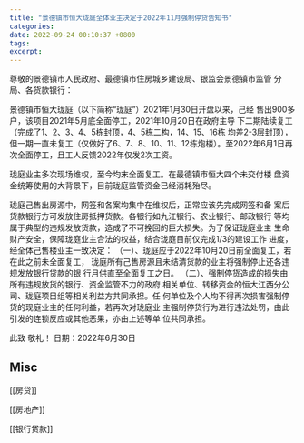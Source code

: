 ```yaml
---
title: "景德镇市恒大珑庭全体业主决定于2022年11月强制停贷告知书"
categories: 
date: 2022-09-24 00:10:37 +0800
tags: 
excerpt: 
---
```


尊敬的景德镇市人民政府、最德镇市住房城乡建设局、银监会景德镇市监管
分局、各货款银行：

景德镇市恒大珑庭（以下简称“珑庭”）2021年1月30日开盘以来，己经
售出900多户，该项目2021年5月底全面停工，2021年10月20日在政府主导
下二期陆续复工（完成了1、2、3、4、5栋封顶，4、5栋二构，14、15、16栋
均差2-3层封顶），但一期一直未复工（仅做好了6、7、8、10、11、12栋炮楼）。至2022年6月1日再次全面停工，且工人反馈2022年仅发2次工资。

珑庭业主多次现场维权，至今均末全面复工。在最德镇市恒大四个未交付楼
盘资金统筹使用的大背景下，目前珑庭监管资金已经消耗殆尽。

珑庭己售出房源中，网签和各案均集中在维权后，正常应该先完成网签和备
案后货款银行方可发放住房抵押货款。各银行如九江银行、农业银行、邮政银行
等均属于典型的违规发放货款，造成了不可挽回的巨大损失。为了保证珑庭业主
生命财产安全，保障珑庭业主合法的权益，结合珑庭目前仅完成1/3的建设工作
进度，经全体己售楼业主一致决定：
（一）、珑庭应于2022年10月20日前全面复工，若在此之前未全面复工，
珑庭所有己售房源且未结清货款的业主将强制停止还各违规发放银行贷款的银
行月供直至全面复工之日。
（二）、强制停货造成的损失由所有违规放货的银行、资金监管不力的政府
相关单位、转移资金的恒大江西分公司、珑庭项目组等相关利益方共同承担。任
何单位及个人均不得再次损害强制停货的现庭业主的任何利益，若再次对珑庭业
主强制停货行为进行违法处罚，由此引发的连锁反应或其他恶果，亦由上述等单
位共同承担。

此致
敬礼！
日期：2022年6月30日

## Misc

[[房贷]]

[[房地产]]

[[银行贷款]]


